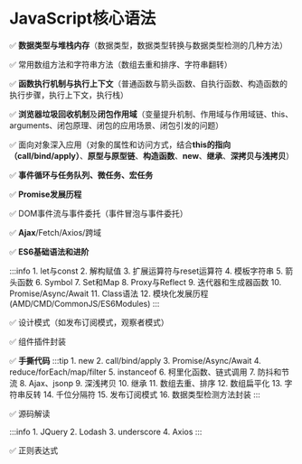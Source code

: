 # JavaScript核心语法


✅ **数据类型与堆栈内存**（数据类型，数据类型转换与数据类型检测的几种方法）

✅ 常用数组方法和字符串方法（数组去重和排序、字符串翻转）

✅ **函数执行机制与执行上下文**（普通函数与箭头函数、自执行函数、构造函数的执行步骤，执行上下文，执行栈）

✅ **浏览器垃圾回收机制**及**闭包作用域**（变量提升机制、作用域与作用域链、this、arguments、闭包原理、闭包的应用场景、闭包引发的问题）

✅ 面向对象深入应用（对象的属性和访问方式，结合**this的指向（call/bind/apply）**、**原型与原型链**、**构造函数**、**new**、**继承**、**深拷贝与浅拷贝**）

✅ **事件循环与任务队列、微任务、宏任务**

✅ **Promise发展历程**

✅ DOM事件流与事件委托（事件冒泡与事件委托）

✅  **Ajax**/Fetch/Axios/跨域

✅  **ES6基础语法和进阶**

:::info
    1. let与const
    2. 解构赋值
    3. 扩展运算符与reset运算符
    4. 模板字符串
    5. 箭头函数
    6. Symbol
    7. Set和Map
    8. Proxy与Reflect
    9.  迭代器和生成器函数
    10. Promise/Async/Await
    11. Class语法
    12. 模块化发展历程(AMD/CMD/CommonJS/ES6Modules)
:::

✅ 设计模式（如发布订阅模式，观察者模式）

✅ 组件插件封装

✅   **手撕代码**
:::tip
    1. new
    2. call/bind/apply
    3. Promise/Async/Await
    4. reduce/forEach/map/filter
    5. instanceof
    6. 柯里化函数、链式调用
    7. 防抖和节流
    8. Ajax、jsonp
    9. 深浅拷贝
    10. 继承
    11. 数组去重、排序
    12. 数组扁平化
    13. 字符串反转
    14. 千位分隔符
    15. 发布订阅模式
    16. 数据类型检测方法封装
:::

✅  源码解读

:::info
    1. JQuery
    2. Lodash
    3. underscore
    4. Axios
:::

✅   正则表达式
